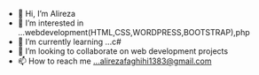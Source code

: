 - 👋 Hi, I’m Alireza
- 👀 I’m interested in ...webdevelopment(HTML,CSS,WORDPRESS,BOOTSTRAP),php
- 🌱 I’m currently learning ...c#
- 💞️ I’m looking to collaborate on web development projects
- 📫 How to reach me ...alirezafaghihi1383@gmail.com

<!---
alireza1420/alireza1420 is a ✨ special ✨ repository because its `README.md` (this file) appears on your GitHub profile.
You can click the Preview link to take a look at your changes.
--->
